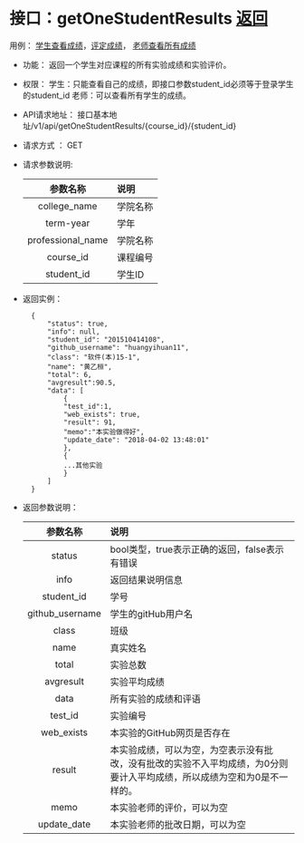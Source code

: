 ﻿
# 接口：getOneStudentResults  [返回](../README.md)
用例： [学生查看成绩](../用例/学生查看成绩.md)，[评定成绩](../用例/评定成绩.md)， [老师查看所有成绩](../用例/老师查看所有成绩md)

- 功能：
    返回一个学生对应课程的所有实验成绩和实验评价。
    
- 权限：
    学生：只能查看自己的成绩，即接口参数student_id必须等于登录学生的student_id
    老师：可以查看所有学生的成绩。
    
- API请求地址： 
    接口基本地址/v1/api/getOneStudentResults/{course_id}/{student_id}

- 请求方式 ：
    GET

- 请求参数说明:        

  |参数名称|说明|
  |:---------:|:--------------------------------------------------------|      
  |college_name|学院名称|
  |term-year|学年|
  |professional_name|学院名称|
  |course_id|课程编号|
  |student_id|学生ID|
  
    
- 返回实例：

        {         
            "status": true,
            "info": null,    
            "student_id": "201510414108", 
            "github_username": "huangyihuan11", 
            "class": "软件(本)15-1", 
            "name": "黄乙桓", 
            "total": 6,
            "avgresult":90.5,       
            "data": [
                {
                "test_id":1,
                "web_exists": true, 
                "result": 91, 
                "memo":"本实验做得好",
                "update_date": "2018-04-02 13:48:01"
                }, 
                {
                ...其他实验
                }
            ] 
        }
 
- 返回参数说明：    
 
  |参数名称|说明|
  |:---------:|:--------------------------------------------------------|      
  |status|bool类型，true表示正确的返回，false表示有错误|
  |info|返回结果说明信息|
  |student_id|学号|
  |github_username|学生的gitHub用户名|
  |class|班级|
  |name|真实姓名|   
  |total|实验总数|
  |avgresult|实验平均成绩|   
  |data|所有实验的成绩和评语|
  |test_id|实验编号|
  |web_exists|本实验的GitHub网页是否存在|
  |result|本实验成绩，可以为空，为空表示没有批改，没有批改的实验不入平均成绩，为0分则要计入平均成绩，所以成绩为空和为0是不一样的。|
  |memo|本实验老师的评价，可以为空|
  |update_date|本实验老师的批改日期，可以为空|


